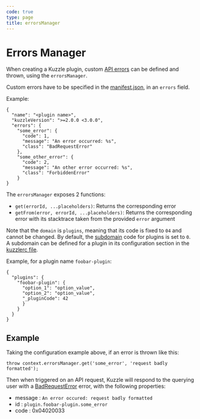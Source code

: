 ```yaml
---
code: true
type: page
title: errorsManager
---
```


# Errors Manager

When creating a Kuzzle plugin, custom [API errors](/core/2/api/essentials/error-codes) can be defined and thrown, using the `errorsManager`.

Custom errors have to be specified in the [manifest.json](/core/2/plugins/guides/manual-setup/prerequisites/#manifest-json), in an `errors` field.

Example:
```
{
  "name": "<plugin name>",
  "kuzzleVersion": ">=2.0.0 <3.0.0",
  "errors": {
    "some_error": {
      "code": 1,
      "message": "An error occurred: %s",
      "class": "BadRequestError"
	},
    "some_other_error": {
      "code": 2,
      "message": "An other error occurred: %s",
      "class": "ForbiddenError"
	}
}
```

The `errorsManager` exposes 2 functions:
  - `get(errorId, ...placeholders)`: Returns the corresponding error
  - `getFrom(error, errorId, ...placeholders)`: Returns the corresponding error with its stacktrace taken from the provided `error` argument

Note that the `domain` is `plugins`, meaning that its code is fixed to `04` and cannot be changed.
By default, the [subdomain](/core/2/plugins/plugin-context/errors/kuzzleerror/) code for plugins is set to `0`. A subdomain can be defined for a plugin in its configuration section in the [kuzzlerc file](/core/2/plugins/guides/manual-setup/config/). 

Example, for a plugin name `foobar-plugin`:

```
{
  "plugins": {
    "foobar-plugin": {
      "option_1": "option_value",
      "option_2": "option_value",
      "_pluginCode": 42
      }
    }
  }
}
```

## Example

Taking the configuration example above, if an error is thrown like this:

`throw context.errorsManager.get('some_error', 'request badly formatted');`

Then when triggered on an API request, Kuzzle will respond to the querying user with a [BadRequestError](/core/2/api/essentials/error-handling/#badrequesterror) error, with the following properties:

- message : `An error occured: request badly formatted`
- id : `plugin.foobar-plugin.some_error`
- code : 0x04020033
